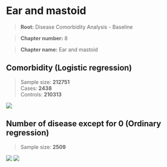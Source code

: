 # Ear and mastoid
    
> **Root:** Disease Comorbidity Analysis - Baseline

> **Chapter number:** 8  

> **Chapter name:** Ear and mastoid  

## Comorbidity (Logistic regression)
> Sample size: **212751**  
> Cases: **2438**  
> Controls: **210313**
<img src="/Chapter/Figures/Baseline/LG/Chapter_8.png"/>
<CsvTable src="/Chapter/Data/Baseline/LG/LG_Chapter_8.csv" label="🔍 View full results" />

## Number of disease except for 0 (Ordinary regression)
> Sample size: **2509**
<img src="/Chapter/Figures/Baseline/Histogram/Chapter_8_ba.png"/>
<CsvTable src="/Chapter/Data/Baseline/Histogram/Chapter_8_ba.csv" label="🔍 View full results" />
        
<img src="/Chapter/Figures/Baseline/ORD/Chapter_8.png"/>
<CsvTable src="/Chapter/Data/Baseline/ORD/ORD_Chapter_8.csv" label="🔍 View full results" />
